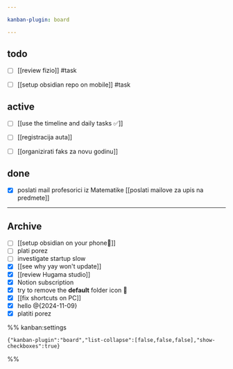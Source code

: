 ```yaml
---

kanban-plugin: board

---
```


## todo

- [ ] [[review fizio]] #task
- [ ] [[setup obsidian repo on mobile]] #task


## active

- [ ] [[use the timeline and daily tasks ✅]]
- [ ] [[registracija auta]]
- [ ] [[organizirati faks za novu godinu]]


## done

- [x] poslati mail profesorici iz Matematike [[poslati mailove za upis na predmete]]


***

## Archive

- [ ] [[setup obsidian on your phone📱]]
- [ ] plati porez
- [ ] investigate startup slow
- [x] [[see why yay won't update]]
- [x] [[review Hugama studio]]
- [x] Notion subscription
- [x] try to remove the **default** folder icon 📁
- [x] [[fix shortcuts on PC]]
- [x] hello @{2024-11-09}
- [x] platiti porez

%% kanban:settings
```
{"kanban-plugin":"board","list-collapse":[false,false,false],"show-checkboxes":true}
```
%%